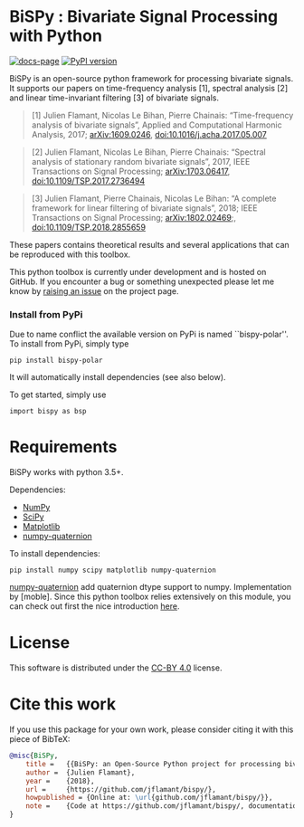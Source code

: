 # BiSPy : Bivariate Signal Processing with Python

[![docs-page](https://img.shields.io/badge/docs-latest-blue)](https://jflamant.github.io/bispy/)
[![PyPI version](https://badge.fury.io/py/bispy-polar.svg)](https://badge.fury.io/py/bispy-polar)

BiSPy is an open-source python framework for processing bivariate signals. It supports our papers on time-frequency analysis [1], spectral analysis [2] and linear time-invariant filtering [3] of bivariate signals.

> [1] Julien Flamant, Nicolas Le Bihan, Pierre Chainais: “Time-frequency analysis of bivariate signals”, Applied and Computational Harmonic Analysis, 2017; [arXiv:1609.0246](http://arxiv.org/abs/1609.02463), [doi:10.1016/j.acha.2017.05.007](https://doi.org/10.1016/j.acha.2017.05.007)

> [2] Julien Flamant, Nicolas Le Bihan, Pierre Chainais: “Spectral analysis of stationary random bivariate signals”, 2017, IEEE Transactions on Signal Processing; [arXiv:1703.06417](http://arxiv.org/abs/1703.06417), [doi:10.1109/TSP.2017.2736494](https://doi.org/10.1109/TSP.2017.2736494)

> [3] Julien Flamant, Pierre Chainais, Nicolas Le Bihan: “A complete framework for linear filtering of bivariate signals”, 2018; IEEE Transactions on Signal Processing; [arXiv:1802.02469](https://arxiv.org/abs/1802.02469);, [doi:10.1109/TSP.2018.2855659](https://doi.org/10.1109/TSP.2018.2855659)

These papers contains theoretical results and several applications that can be reproduced with this toolbox.


This python toolbox is currently under development and is hosted on GitHub. If you encounter a bug or something unexpected please let me know by [raising an issue](https://github.com/jflamant/bispy/issues) on the project page.

### Install from PyPi

Due to name conflict the available version on PyPi is named ``bispy-polar''. To install from PyPi, simply type

```
pip install bispy-polar
```

It will automatically install dependencies (see also below). 

To get started, simply use 
```
import bispy as bsp
```

Requirements
============
BiSPy works with python 3.5+.

Dependencies:
 -   [NumPy](http://www.numpy.org)
 -   [SciPy](https://www.scipy.org)
 -   [Matplotlib](http://matplotlib.org)
 -   [numpy-quaternion](https://github.com/moble/quaternion)

To install dependencies:
```shell
pip install numpy scipy matplotlib numpy-quaternion
```

[numpy-quaternion](https://github.com/moble/quaternion) add quaternion dtype support to numpy. Implementation by [moble]. Since this python toolbox relies extensively on this module, you can check out first the nice introduction [here](https://github.com/moble).


License
=======
This software is distributed under the [CC-BY 4.0](https://creativecommons.org/licenses/by/4.0/) license.

Cite this work
==============
If you use this package for your own work, please consider citing it with this piece of BibTeX:

```bibtex
@misc{BiSPy,
    title =   {{BiSPy: an Open-Source Python project for processing bivariate signals}},
    author =  {Julien Flamant},
    year =    {2018},
    url =     {https://github.com/jflamant/bispy/},
    howpublished = {Online at: \url{github.com/jflamant/bispy/}},
    note =    {Code at https://github.com/jflamant/bispy/, documentation at https://bispy.readthedocs.io/}
}
```
